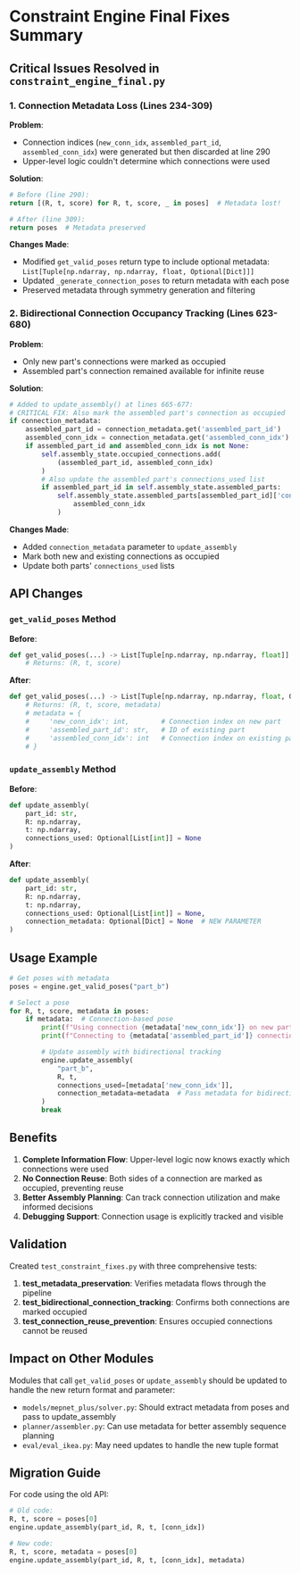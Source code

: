 # Constraint Engine Final Fixes Summary

## Critical Issues Resolved in `constraint_engine_final.py`

### 1. Connection Metadata Loss (Lines 234-309)

**Problem**:
- Connection indices (`new_conn_idx`, `assembled_part_id`, `assembled_conn_idx`) were generated but then discarded at line 290
- Upper-level logic couldn't determine which connections were used

**Solution**:
```python
# Before (line 290):
return [(R, t, score) for R, t, score, _ in poses]  # Metadata lost!

# After (line 309):
return poses  # Metadata preserved
```

**Changes Made**:
- Modified `get_valid_poses` return type to include optional metadata: `List[Tuple[np.ndarray, np.ndarray, float, Optional[Dict]]]`
- Updated `_generate_connection_poses` to return metadata with each pose
- Preserved metadata through symmetry generation and filtering

### 2. Bidirectional Connection Occupancy Tracking (Lines 623-680)

**Problem**:
- Only new part's connections were marked as occupied
- Assembled part's connection remained available for infinite reuse

**Solution**:
```python
# Added to update_assembly() at lines 665-677:
# CRITICAL FIX: Also mark the assembled part's connection as occupied
if connection_metadata:
    assembled_part_id = connection_metadata.get('assembled_part_id')
    assembled_conn_idx = connection_metadata.get('assembled_conn_idx')
    if assembled_part_id and assembled_conn_idx is not None:
        self.assembly_state.occupied_connections.add(
            (assembled_part_id, assembled_conn_idx)
        )
        # Also update the assembled part's connections_used list
        if assembled_part_id in self.assembly_state.assembled_parts:
            self.assembly_state.assembled_parts[assembled_part_id]['connections_used'].append(
                assembled_conn_idx
            )
```

**Changes Made**:
- Added `connection_metadata` parameter to `update_assembly`
- Mark both new and existing connections as occupied
- Update both parts' `connections_used` lists

## API Changes

### `get_valid_poses` Method

**Before**:
```python
def get_valid_poses(...) -> List[Tuple[np.ndarray, np.ndarray, float]]:
    # Returns: (R, t, score)
```

**After**:
```python
def get_valid_poses(...) -> List[Tuple[np.ndarray, np.ndarray, float, Optional[Dict]]]:
    # Returns: (R, t, score, metadata)
    # metadata = {
    #     'new_conn_idx': int,        # Connection index on new part
    #     'assembled_part_id': str,   # ID of existing part
    #     'assembled_conn_idx': int   # Connection index on existing part
    # }
```

### `update_assembly` Method

**Before**:
```python
def update_assembly(
    part_id: str,
    R: np.ndarray,
    t: np.ndarray,
    connections_used: Optional[List[int]] = None
)
```

**After**:
```python
def update_assembly(
    part_id: str,
    R: np.ndarray,
    t: np.ndarray,
    connections_used: Optional[List[int]] = None,
    connection_metadata: Optional[Dict] = None  # NEW PARAMETER
)
```

## Usage Example

```python
# Get poses with metadata
poses = engine.get_valid_poses("part_b")

# Select a pose
for R, t, score, metadata in poses:
    if metadata:  # Connection-based pose
        print(f"Using connection {metadata['new_conn_idx']} on new part")
        print(f"Connecting to {metadata['assembled_part_id']} connection {metadata['assembled_conn_idx']}")

        # Update assembly with bidirectional tracking
        engine.update_assembly(
            "part_b",
            R, t,
            connections_used=[metadata['new_conn_idx']],
            connection_metadata=metadata  # Pass metadata for bidirectional tracking
        )
        break
```

## Benefits

1. **Complete Information Flow**: Upper-level logic now knows exactly which connections were used
2. **No Connection Reuse**: Both sides of a connection are marked as occupied, preventing reuse
3. **Better Assembly Planning**: Can track connection utilization and make informed decisions
4. **Debugging Support**: Connection usage is explicitly tracked and visible

## Validation

Created `test_constraint_fixes.py` with three comprehensive tests:

1. **test_metadata_preservation**: Verifies metadata flows through the pipeline
2. **test_bidirectional_connection_tracking**: Confirms both connections are marked occupied
3. **test_connection_reuse_prevention**: Ensures occupied connections cannot be reused

## Impact on Other Modules

Modules that call `get_valid_poses` or `update_assembly` should be updated to handle the new return format and parameter:

- `models/mepnet_plus/solver.py`: Should extract metadata from poses and pass to update_assembly
- `planner/assembler.py`: Can use metadata for better assembly sequence planning
- `eval/eval_ikea.py`: May need updates to handle the new tuple format

## Migration Guide

For code using the old API:

```python
# Old code:
R, t, score = poses[0]
engine.update_assembly(part_id, R, t, [conn_idx])

# New code:
R, t, score, metadata = poses[0]
engine.update_assembly(part_id, R, t, [conn_idx], metadata)